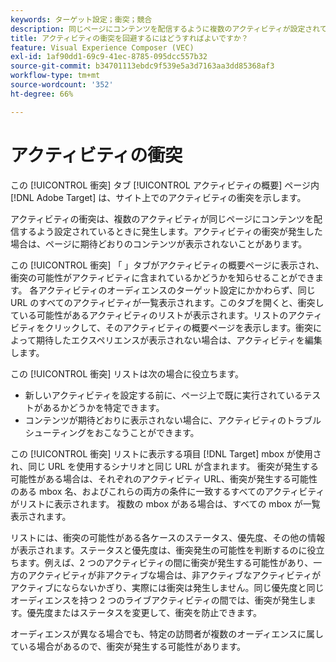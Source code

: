 ```yaml
---
keywords: ターゲット設定；衝突；競合
description: 同じページにコンテンツを配信するように複数のアクティビティが設定されている場合、衝突が発生します。 Adobe Targetを使用する際に衝突を回避する方法を説明します。
title: アクティビティの衝突を回避するにはどうすればよいですか？
feature: Visual Experience Composer (VEC)
exl-id: 1af90dd1-69c9-41ec-8785-095dcc557b32
source-git-commit: b34701113ebdc9f539e5a3d7163aa3dd85368af3
workflow-type: tm+mt
source-wordcount: '352'
ht-degree: 66%

---
```


# アクティビティの衝突

この [!UICONTROL 衝突] タブ [!UICONTROL アクティビティの概要] ページ内 [!DNL Adobe Target] は、サイト上でのアクティビティの衝突を示します。

アクティビティの衝突は、複数のアクティビティが同じページにコンテンツを配信するよう設定されているときに発生します。アクティビティの衝突が発生した場合は、ページに期待どおりのコンテンツが表示されないことがあります。

この [!UICONTROL 衝突] 「 」タブがアクティビティの概要ページに表示され、衝突の可能性がアクティビティに含まれているかどうかを知らせることができます。 各アクティビティのオーディエンスのターゲット設定にかかわらず、同じ URL のすべてのアクティビティが一覧表示されます。このタブを開くと、衝突している可能性があるアクティビティのリストが表示されます。リストのアクティビティをクリックして、そのアクティビティの概要ページを表示します。衝突によって期待したエクスペリエンスが表示されない場合は、アクティビティを編集します。

この [!UICONTROL 衝突] リストは次の場合に役立ちます。

* 新しいアクティビティを設定する前に、ページ上で既に実行されているテストがあるかどうかを特定できます。
* コンテンツが期待どおりに表示されない場合に、アクティビティのトラブルシューティングをおこなうことができます。

この [!UICONTROL 衝突] リストに表示する項目 [!DNL Target] mbox が使用され、同じ URL を使用するシナリオと同じ URL が含まれます。 衝突が発生する可能性がある場合は、それぞれのアクティビティ URL、衝突が発生する可能性のある mbox 名、およびこれらの両方の条件に一致するすべてのアクティビティがリストに表示されます。 複数の mbox がある場合は、すべての mbox が一覧表示されます。

リストには、衝突の可能性がある各ケースのステータス、優先度、その他の情報が表示されます。ステータスと優先度は、衝突発生の可能性を判断するのに役立ちます。例えば、2 つのアクティビティの間に衝突が発生する可能性があり、一方のアクティビティが非アクティブな場合は、非アクティブなアクティビティがアクティブにならないかぎり、実際には衝突は発生しません。同じ優先度と同じオーディエンスを持つ 2 つのライブアクティビティの間では、衝突が発生します。優先度またはステータスを変更して、衝突を防止できます。

オーディエンスが異なる場合でも、特定の訪問者が複数のオーディエンスに属している場合があるので、衝突が発生する可能性があります。
